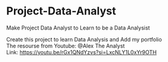 # Project-Data-Analyst
Make Project Data Analyst to Learn to be a Data Analysist

Create this project to learn Data Analysis and Add my portfolio <br>
The resourse from Youtube: @Alex The Analyst <br>
Link: https://youtu.be/rGx1QNdYzvs?si=LxcNLY1L0xYr9OTH

